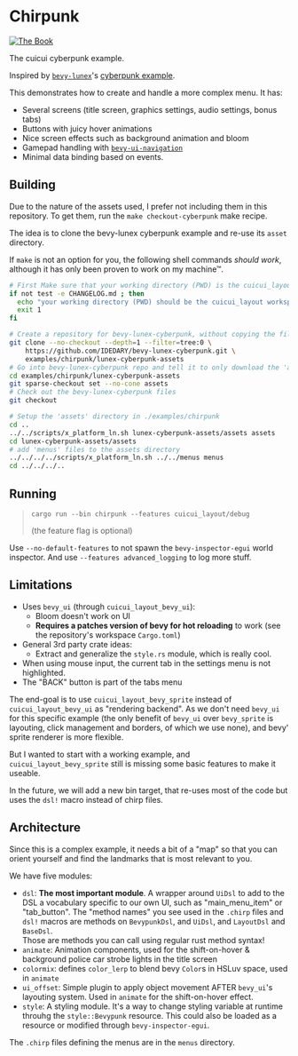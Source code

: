 # Chirpunk

[![The Book](https://img.shields.io/badge/The_Cuicui_Book-blue)](https://cuicui.nicopap.ch/introduction.html)

The cuicui cyberpunk example.

Inspired by [`bevy-lunex`]'s [cyberpunk example].

This demonstrates how to create and handle a more complex menu. It has:

- Several screens (title screen, graphics settings, audio settings, bonus tabs)
- Buttons with juicy hover animations
- Nice screen effects such as background animation and bloom
- Gamepad handling with [`bevy-ui-navigation`]
- Minimal data binding based on events.


## Building

Due to the nature of the assets used, I prefer not including them in this
repository. To get them, run the `make checkout-cyberpunk` make recipe.

The idea is to clone the bevy-lunex cyberpunk example and re-use its `asset`
directory.

If `make` is not an option for you, the following shell commands _should work_,
although it has only been proven to work on my machine™.

```sh
# First Make sure that your working directory (PWD) is the cuicui_layout workspace root.
if not test -e CHANGELOG.md ; then
  echo "your working directory (PWD) should be the cuicui_layout workspace root."
  exit 1
fi

# Create a repository for bevy-lunex-cyberpunk, without copying the files
git clone --no-checkout --depth=1 --filter=tree:0 \
    https://github.com/IDEDARY/bevy-lunex-cyberpunk.git \
    examples/chirpunk/lunex-cyberpunk-assets
# Go into bevy-lunex-cyberpunk repo and tell it to only download the 'assets' directory
cd examples/chirpunk/lunex-cyberpunk-assets
git sparse-checkout set --no-cone assets
# Check out the bevy-lunex-cyberpunk files
git checkout

# Setup the 'assets' directory in ./examples/chirpunk
cd ..
../../scripts/x_platform_ln.sh lunex-cyberpunk-assets/assets assets
cd lunex-cyberpunk-assets/assets
# add 'menus' files to the assets directory
../../../../scripts/x_platform_ln.sh ../../menus menus
cd ../../../..
```

## Running

> `cargo run --bin chirpunk --features cuicui_layout/debug`
>
> (the feature flag is optional)

Use `--no-default-features` to not spawn the `bevy-inspector-egui` world inspector.
And use `--features advanced_logging` to log more stuff.

## Limitations

- Uses `bevy_ui` (through `cuicui_layout_bevy_ui`):
  - Bloom doesn't work on UI
  - **Requires a patches version of bevy for hot reloading** to work (see the
    repository's workspace `Cargo.toml`)
- General 3rd party crate ideas:
  - Extract and generalize the `style.rs` module, which is really cool.
- When using mouse input, the current tab in the settings menu is not highlighted.
- The "BACK" button is part of the tabs menu


The end-goal is to use `cuicui_layout_bevy_sprite` instead of
`cuicui_layout_bevy_ui` as "rendering backend". As we don't need `bevy_ui` for
this specific example (the only benefit of `bevy_ui` over `bevy_sprite` is
layouting, click management and borders, of which we use none), and bevy' sprite
renderer is more flexible.

But I wanted to start with a working example, and `cuicui_layout_bevy_sprite`
still is missing some basic features to make it useable.

In the future, we will add a new bin target, that re-uses most of the code but
uses the `dsl!` macro instead of chirp files.


## Architecture

Since this is a complex example, it needs a bit of a "map" so that you can
orient yourself and find the landmarks that is most relevant to you.

We have five modules:

- `dsl`: **The most important module**. A wrapper around `UiDsl` to add to the
  DSL a vocabulary specific to our own UI, such as "main_menu_item" or "tab_button".
  The "method names" you see used in the `.chirp` files and `dsl!` macros are
  methods on `BevypunkDsl`, and `UiDsl`, and `LayoutDsl` and `BaseDsl`.
  \
  Those are methods you can call using regular rust method syntax!
- `animate`: Animation components, used for the shift-on-hover & background
  police car strobe lights in the title screen
- `colormix`: defines `color_lerp` to blend bevy `Color`s in HSLuv space, used
  in `animate`
- `ui_offset`: Simple plugin to apply object movement AFTER `bevy_ui`'s layouting
  system. Used in `animate` for the shift-on-hover effect.
- `style`: A styling module. It's a way to change styling variable at runtime
  throuhg the `style::Bevypunk` resource. This could also be loaded as a resource
  or modified through `bevy-inspector-egui`.

The `.chirp` files defining the menus are in the `menus` directory.

[`bevy-lunex`]: https://github.com/bytestring-net/bevy-lunex
[cyberpunk example]: https://github.com/IDEDARY/bevy-lunex-cyberpunk
[`bevy-ui-navigation`]: https://lib.rs/crates/bevy-ui-navigation